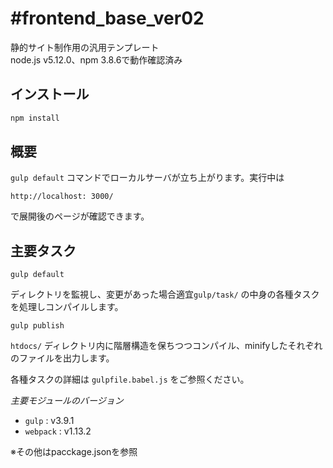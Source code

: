 #frontend_base_ver02
===============================

静的サイト制作用の汎用テンプレート<br>
node.js v5.12.0、npm 3.8.6で動作確認済み

## インストール
```bash
npm install
```


## 概要

`gulp default` コマンドでローカルサーバが立ち上がります。実行中は
```
http://localhost: 3000/
```
で展開後のページが確認できます。


## 主要タスク

```
gulp default
```
ディレクトリを監視し、変更があった場合適宜`gulp/task/` の中身の各種タスクを処理しコンパイルします。


```
gulp publish
```
`htdocs/` ディレクトリ内に階層構造を保ちつつコンパイル、minifyしたそれぞれのファイルを出力します。

各種タスクの詳細は `gulpfile.babel.js` をご参照ください。

*主要モジュールのバージョン*

 - `gulp` : v3.9.1 
 - `webpack` : v1.13.2 
 
  ※その他はpacckage.jsonを参照